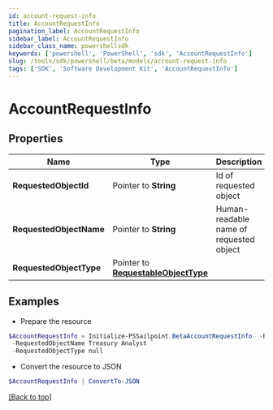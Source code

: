 ```yaml
---
id: account-request-info
title: AccountRequestInfo
pagination_label: AccountRequestInfo
sidebar_label: AccountRequestInfo
sidebar_class_name: powershellsdk
keywords: ['powershell', 'PowerShell', 'sdk', 'AccountRequestInfo'] 
slug: /tools/sdk/powershell/beta/models/account-request-info
tags: ['SDK', 'Software Development Kit', 'AccountRequestInfo']
---
```



# AccountRequestInfo

## Properties

Name | Type | Description | Notes
------------ | ------------- | ------------- | -------------
**RequestedObjectId** |  Pointer to **String** | Id of requested object | [optional] 
**RequestedObjectName** |  Pointer to **String** | Human-readable name of requested object | [optional] 
**RequestedObjectType** |  Pointer to [**RequestableObjectType**](requestable-object-type) |  | [optional] 

## Examples

- Prepare the resource
```powershell
$AccountRequestInfo = Initialize-PSSailpoint.BetaAccountRequestInfo  -RequestedObjectId 2c91808563ef85690164001c31140c0c `
 -RequestedObjectName Treasury Analyst `
 -RequestedObjectType null
```

- Convert the resource to JSON
```powershell
$AccountRequestInfo | ConvertTo-JSON
```


[[Back to top]](#) 

